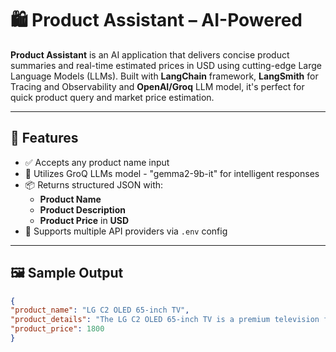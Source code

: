 # 🛍️ Product Assistant – AI-Powered

**Product Assistant** is an AI application that delivers concise product summaries and real-time estimated prices in USD using cutting-edge Large Language Models (LLMs). Built with **LangChain** framework, **LangSmith** for Tracing and Observability and **OpenAI/Groq** LLM model, it's perfect for quick product query and market price estimation.

---

## 📌 Features

- ✅ Accepts any product name input
- 🧠 Utilizes GroQ LLMs model - "gemma2-9b-it"  for intelligent responses
- 📦 Returns structured JSON with:
  - **Product Name**
  - **Product Description**
  - **Product Price** in **USD**
- 🔐 Supports multiple API providers via `.env` config

---

## 🖼️ Sample Output

```json
{
"product_name": "LG C2 OLED 65-inch TV",
"product_details": "The LG C2 OLED 65-inch TV is a premium television featuring a 65-inch OLED display with 4K resolution and HDR support. It boasts incredible picture quality with deep blacks, vibrant colors, and wide viewing angles.  The TV is powered by LG's α9 Gen 2 AI processor for enhanced image and sound processing. It also supports various smart features, including webOS for easy access to streaming services and other content.",
"product_price": 1800
}
```

